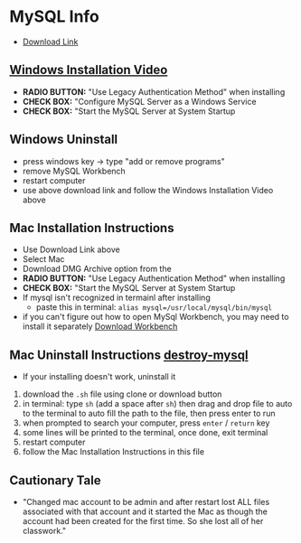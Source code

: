 # MySQL Info

- [Download Link](https://dev.mysql.com/downloads/mysql/)

## [Windows Installation Video](https://www.youtube.com/watch?v=u96rVINbAUI)

- **RADIO BUTTON:** "Use Legacy Authentication Method" when installing
- **CHECK BOX:** "Configure MySQL Server as a Windows Service
- **CHECK BOX:** "Start the MySQL Server at System Startup

## Windows Uninstall

- press windows key -> type "add or remove programs"
- remove MySQL Workbench
- restart computer
- use above download link and follow the Windows Installation Video above

## Mac Installation Instructions

- Use Download Link above
- Select Mac
- Download DMG Archive option from the
- **RADIO BUTTON:** "Use Legacy Authentication Method" when installing
- **CHECK BOX:** "Start the MySQL Server at System Startup
- If mysql isn't recognized in termainl after installing
  - paste this in terminal: `alias mysql=/usr/local/mysql/bin/mysql`
- if you can't figure out how to open MySql Workbench, you may need to install it separately [Download Workbench](https://dev.mysql.com/downloads/workbench/)

## Mac Uninstall Instructions [destroy-mysql](https://github.com/neilm813/destroy-mysql)

- If your installing doesn't work, uninstall it

1. download the `.sh` file using clone or download button
2. in terminal: type `sh` (add a space after `sh`) then drag and drop file to auto to the terminal to auto fill the path to the file, then press enter to run
3. when prompted to search your computer, press `enter` / `return` key
4. some lines will be printed to the terminal, once done, exit terminal
5. restart computer
6. follow the Mac Installation Instructions in this file

## Cautionary Tale

- "Changed mac account to be admin and after restart lost ALL files associated with that account and it started the Mac as though the account had been created for the first time.
  So she lost all of her classwork."
